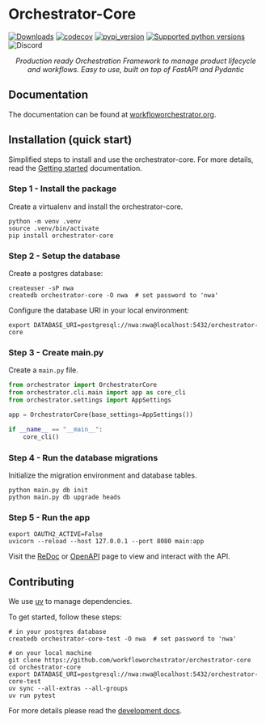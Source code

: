 # Orchestrator-Core

[![Downloads](https://pepy.tech/badge/orchestrator-core/month)](https://pepy.tech/project/orchestrator-core)
[![codecov](https://codecov.io/gh/workfloworchestrator/orchestrator-core/branch/main/graph/badge.svg?token=5ANQFI2DHS)](https://codecov.io/gh/workfloworchestrator/orchestrator-core)
[![pypi_version](https://img.shields.io/pypi/v/orchestrator-core?color=%2334D058&label=pypi%20package)](https://pypi.org/project/orchestrator-core)
[![Supported python versions](https://img.shields.io/pypi/pyversions/orchestrator-core.svg?color=%2334D058)](https://pypi.org/project/orchestrator-core)
![Discord](https://img.shields.io/discord/1295834294270558280?style=flat&logo=discord&label=discord&link=https%3A%2F%2Fdiscord.gg%2FKNgF6gE8)

<p style="text-align: center"><em>Production ready Orchestration Framework to manage product lifecycle and workflows. Easy to use, built on top of FastAPI and Pydantic</em></p>

## Documentation

The documentation can be found at [workfloworchestrator.org](https://workfloworchestrator.org/orchestrator-core/).

## Installation (quick start)

Simplified steps to install and use the orchestrator-core.
For more details, read the [Getting started](https://workfloworchestrator.org/orchestrator-core/getting-started/base/) documentation.

### Step 1 - Install the package

Create a virtualenv and install the orchestrator-core.

```shell
python -m venv .venv
source .venv/bin/activate
pip install orchestrator-core
```

### Step 2 - Setup the database

Create a postgres database:

```shell
createuser -sP nwa
createdb orchestrator-core -O nwa  # set password to 'nwa'
```

Configure the database URI in your local environment:

```
export DATABASE_URI=postgresql://nwa:nwa@localhost:5432/orchestrator-core
```

### Step 3 - Create main.py

Create a `main.py` file.

```python
from orchestrator import OrchestratorCore
from orchestrator.cli.main import app as core_cli
from orchestrator.settings import AppSettings

app = OrchestratorCore(base_settings=AppSettings())

if __name__ == "__main__":
    core_cli()
```

### Step 4 - Run the database migrations

Initialize the migration environment and database tables.

```shell
python main.py db init
python main.py db upgrade heads
```

### Step 5 - Run the app

```shell
export OAUTH2_ACTIVE=False
uvicorn --reload --host 127.0.0.1 --port 8080 main:app
```

Visit the [ReDoc](http://127.0.0.1:8080/api/redoc) or [OpenAPI](http://127.0.0.1:8080/api/docs) page to view and interact with the API.

## Contributing

We use [uv](https://docs.astral.sh/uv/getting-started/installation/) to manage dependencies.

To get started, follow these steps:

```shell
# in your postgres database
createdb orchestrator-core-test -O nwa  # set password to 'nwa'

# on your local machine
git clone https://github.com/workfloworchestrator/orchestrator-core
cd orchestrator-core
export DATABASE_URI=postgresql://nwa:nwa@localhost:5432/orchestrator-core-test
uv sync --all-extras --all-groups
uv run pytest
```

For more details please read the [development docs](https://workfloworchestrator.org/orchestrator-core/contributing/development/).
